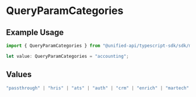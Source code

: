 # QueryParamCategories

## Example Usage

```typescript
import { QueryParamCategories } from "@unified-api/typescript-sdk/sdk/models/operations";

let value: QueryParamCategories = "accounting";
```

## Values

```typescript
"passthrough" | "hris" | "ats" | "auth" | "crm" | "enrich" | "martech" | "ticketing" | "uc" | "accounting" | "storage" | "commerce" | "payment" | "genai" | "messaging" | "kms" | "task" | "scim" | "lms" | "repo" | "metadata" | "calendar" | "verification"
```